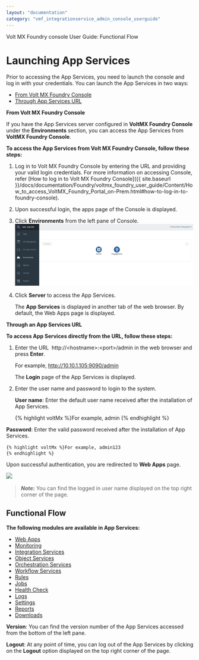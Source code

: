 ```yaml
---
layout: "documentation"
category: "vmf_integrationservice_admin_console_userguide"
---
```


Volt MX Foundry console User Guide: Functional Flow

# Launching App Services

Prior to accessing the App Services, you need to launch the console and log in with your credentials. You can launch the App Services in two ways:

- [From Volt MX Foundry Console](#MFConsole)
- [Through App Services URL](#Through_Admin_Console_URL)

**From Volt MX Foundry Console**

If you have the App Services server configured in **VoltMX Foundry Console** under the **Environments** section, you can access the App Services from **VoltMX Foundry Console**.

**To access the App Services from Volt MX Foundry Console, follow these steps:**

1.  Log in to Volt MX Foundry Console by entering the URL and providing your valid login credentials. For more information on accessing Console, refer [How to log in to Volt MX Foundry Console]({{ site.baseurl }}/docs/documentation/Foundry/voltmx_foundry_user_guide/Content/How_to_access_VoltMX_Foundry_Portal_on-Prem.html#how-to-log-in-to-foundry-console).
2.  Upon successful login, the apps page of the Console is displayed.
3.  Click **Environments** from the left pane of Console.
    ![](Resources/Images/Volt_MX_Foundry_Console_Environments.png)
4.  Click **Server** to access the App Services.

    The **App Services** is displayed in another tab of the web browser. By default, the Web Apps page is displayed.

**Through an App Services URL**

**To access App Services directly from the URL, follow these steps:**

1.  Enter the URL  http://\<hostname>:\<port>/admin in the web browser and press **Enter**.

    For example, http://10.10.1.105:9090/admin

    The **Login** page of the App Services is displayed.

2.  Enter the user name and password to login to the system.

    **User name**: Enter the default user name received after the installation of App Services.

    {% highlight voltMx %}For example, admin
    {% endhighlight %}

**Password**: Enter the valid password received after the installation of App Services.

    {% highlight voltMx %}For example, admin123
    {% endhighlight %}

Upon successful authentication, you are redirected to **Web Apps** page.

![](Resources/Images/Admin_Console.png)

> **_Note:_** You can find the logged in user name displayed on the top right corner of the page.

## Functional Flow

**The following modules are available in App Services:**

- [Web Apps](Web_Apps.html)
- [Monitoring](Monitoring.html)
- [Integration Services](Integration_Services.html)
- [Object Services](Object_Services.html)
- [Orchestration Services](Orchestration_Services.html)
- [Workflow Services](Workflow.html)
- [Rules](Rules_Services.html)
- [Jobs](Jobs.html)
- [Health Check](Health_Check.html)
- [Logs](Logs.html)
- [Settings](Settings.html)
- [Reports](Using_Basic_Reports.html)
- [Downloads](Downloads.html)

**Version**: You can find the version number of the App Services accessed from the bottom of the left pane.

**Logout**: At any point of time, you can log out of the App Services by clicking on the **Logout** option displayed on the top right corner of the page.
